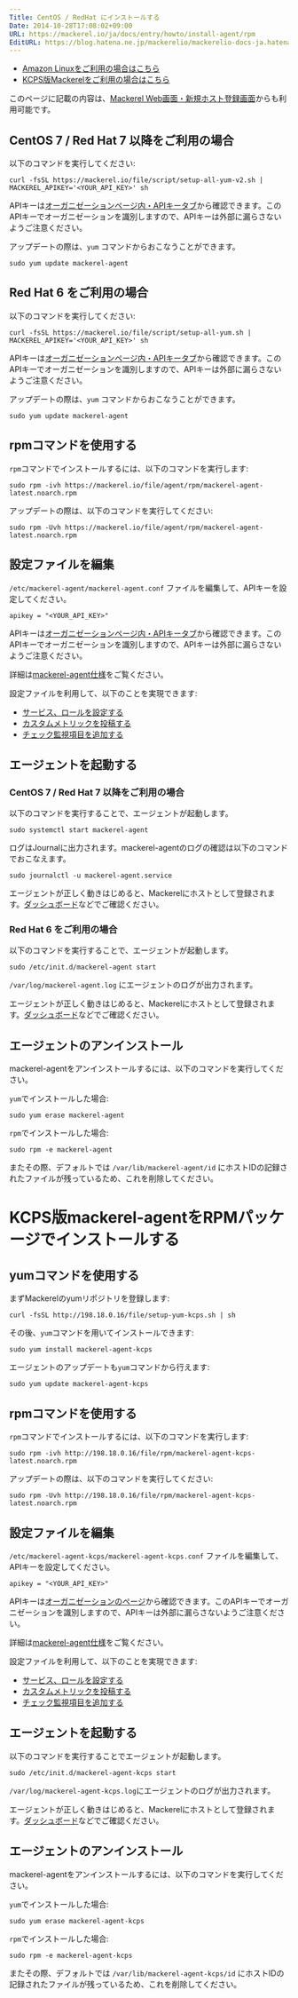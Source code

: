 ```yaml
---
Title: CentOS / RedHat にインストールする
Date: 2014-10-28T17:08:02+09:00
URL: https://mackerel.io/ja/docs/entry/howto/install-agent/rpm
EditURL: https://blog.hatena.ne.jp/mackerelio/mackerelio-docs-ja.hatenablog.mackerel.io/atom/entry/8454420450070885613
---
```


- <a href="./amazon-linux">Amazon Linuxをご利用の場合はこちら</a>
- <a href="#kcps">KCPS版Mackerelをご利用の場合はこちら</a>

このページに記載の内容は、[Mackerel Web画面・新規ホスト登録画面](https://mackerel.io/my/instruction-agent)からも利用可能です。

<h2 id="v2">CentOS 7 / Red Hat 7 以降をご利用の場合</h2>

以下のコマンドを実行してください:

```
curl -fsSL https://mackerel.io/file/script/setup-all-yum-v2.sh | MACKEREL_APIKEY='<YOUR_API_KEY>' sh
```

APIキーは[オーガニゼーションページ内・APIキータブ](https://mackerel.io/my?tab=apikeys)から確認できます。このAPIキーでオーガニゼーションを識別しますので、APIキーは外部に漏らさないようご注意ください。

アップデートの際は、`yum` コマンドからおこなうことができます。

```
sudo yum update mackerel-agent
```

<h2 id="v1">Red Hat 6 をご利用の場合</h2>

以下のコマンドを実行してください:

```
curl -fsSL https://mackerel.io/file/script/setup-all-yum.sh | MACKEREL_APIKEY='<YOUR_API_KEY>' sh
```

APIキーは[オーガニゼーションページ内・APIキータブ](https://mackerel.io/my?tab=apikeys)から確認できます。このAPIキーでオーガニゼーションを識別しますので、APIキーは外部に漏らさないようご注意ください。

アップデートの際は、`yum` コマンドからおこなうことができます。

```
sudo yum update mackerel-agent
```

<h2 id="rpm">rpmコマンドを使用する</h2>

`rpm`コマンドでインストールするには、以下のコマンドを実行します:

```
sudo rpm -ivh https://mackerel.io/file/agent/rpm/mackerel-agent-latest.noarch.rpm
```

アップデートの際は、以下のコマンドを実行してください:

```
sudo rpm -Uvh https://mackerel.io/file/agent/rpm/mackerel-agent-latest.noarch.rpm
```

<h2 id="config">設定ファイルを編集</h2>

`/etc/mackerel-agent/mackerel-agent.conf` ファイルを編集して、APIキーを設定してください。

```
apikey = "<YOUR_API_KEY>"
```

APIキーは[オーガニゼーションページ内・APIキータブ](https://mackerel.io/my?tab=apikeys)から確認できます。このAPIキーでオーガニゼーションを識別しますので、APIキーは外部に漏らさないようご注意ください。

詳細は[mackerel-agent仕様](https://mackerel.io/ja/docs/entry/spec/agent)をご覧ください。

設定ファイルを利用して、以下のことを実現できます:

- [サービス、ロールを設定する](https://mackerel.io/ja/docs/entry/spec/agent#setting-services-and-roles)
- [カスタムメトリックを投稿する](https://mackerel.io/ja/docs/entry/advanced/custom-metrics)
- [チェック監視項目を追加する](https://mackerel.io/ja/docs/entry/custom-checks)

<h2 id="start-agent">エージェントを起動する</h2>
<h3>CentOS 7 / Red Hat 7 以降をご利用の場合</h3>

以下のコマンドを実行することで、エージェントが起動します。

```
sudo systemctl start mackerel-agent
```

ログはJournalに出力されます。mackerel-agentのログの確認は以下のコマンドでおこなえます。

```
sudo journalctl -u mackerel-agent.service
```

エージェントが正しく動きはじめると、Mackerelにホストとして登録されます。[ダッシュボード](https://mackerel.io/my/dashboard)などでご確認ください。


<h3>Red Hat 6 をご利用の場合</h3>

以下のコマンドを実行することで、エージェントが起動します。

```
sudo /etc/init.d/mackerel-agent start
```

`/var/log/mackerel-agent.log` にエージェントのログが出力されます。

エージェントが正しく動きはじめると、Mackerelにホストとして登録されます。[ダッシュボード](https://mackerel.io/my/dashboard)などでご確認ください。


<h2 id="uninstall">エージェントのアンインストール</h2>

mackerel-agentをアンインストールするには、以下のコマンドを実行してください。

`yum`でインストールした場合:

```
sudo yum erase mackerel-agent
```

`rpm`でインストールした場合:

```
sudo rpm -e mackerel-agent
```

またその際、デフォルトでは `/var/lib/mackerel-agent/id` にホストIDの記録されたファイルが残っているため、これを削除してください。


<h1 id="kcps">KCPS版mackerel-agentをRPMパッケージでインストールする</h1>


<h2 id="yum">yumコマンドを使用する</h2>

まずMackerelのyumリポジトリを登録します:

```
curl -fsSL http://198.18.0.16/file/setup-yum-kcps.sh | sh
```

その後、`yum`コマンドを用いてインストールできます:

```
sudo yum install mackerel-agent-kcps
```

エージェントのアップデートも`yum`コマンドから行えます:

```
sudo yum update mackerel-agent-kcps
```

<h2 id="rpm">rpmコマンドを使用する</h2>

`rpm`コマンドでインストールするには、以下のコマンドを実行します:

```
sudo rpm -ivh http://198.18.0.16/file/rpm/mackerel-agent-kcps-latest.noarch.rpm
```

アップデートの際は、以下のコマンドを実行してください:

```
sudo rpm -Uvh http://198.18.0.16/file/rpm/mackerel-agent-kcps-latest.noarch.rpm
```

<h2 id="config">設定ファイルを編集</h2>

`/etc/mackerel-agent-kcps/mackerel-agent-kcps.conf` ファイルを編集して、APIキーを設定してください。

```
apikey = "<YOUR_API_KEY>"
```

APIキーは[オーガニゼーションのページ](https://kcps-mackerel.io/my)から確認できます。このAPIキーでオーガニゼーションを識別しますので、APIキーは外部に漏らさないようご注意ください。

詳細は[mackerel-agent仕様](https://mackerel.io/ja/docs/entry/spec/agent)をご覧ください。

設定ファイルを利用して、以下のことを実現できます:

- [サービス、ロールを設定する](https://mackerel.io/ja/docs/entry/spec/agent#setting-services-and-roles)
- [カスタムメトリックを投稿する](https://mackerel.io/ja/docs/entry/advanced/custom-metrics)
- [チェック監視項目を追加する](https://mackerel.io/ja/docs/entry/custom-checks)

<h2 id="start-agent">エージェントを起動する</h2>

以下のコマンドを実行することでエージェントが起動します。

```
sudo /etc/init.d/mackerel-agent-kcps start
```

`/var/log/mackerel-agent-kcps.log`にエージェントのログが出力されます。

エージェントが正しく動きはじめると、Mackerelにホストとして登録されます。[ダッシュボード](https://kcps-mackerel.io/my/dashboard)などでご確認ください。

<h2 id="uninstall">エージェントのアンインストール</h2>

mackerel-agentをアンインストールするには、以下のコマンドを実行してください。

`yum`でインストールした場合:

```
sudo yum erase mackerel-agent-kcps
```

`rpm`でインストールした場合:

```
sudo rpm -e mackerel-agent-kcps
```

またその際、デフォルトでは `/var/lib/mackerel-agent-kcps/id` にホストIDの記録されたファイルが残っているため、これを削除してください。
